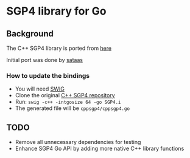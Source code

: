 # SGP4 library for Go

## Background

The C++ SGP4 library is ported from [here](https://github.com/dnwrnr/sgp4)

Initial port was done by [sataas](https://github.com/akhenakh/sataas)

### How to update the bindings

- You will need [SWIG](http://www.swig.org)
- Clone the original [C++ SGP4 repository](https://github.com/dnwrnr/sgp4/tree/master/libsgp4)
- Run: `swig -c++ -intgosize 64 -go SGP4.i`
- The generated file will be `cppsgp4/cppsgp4.go`

## TODO

- Remove all unnecessary dependencies for testing
- Enhance SGP4 Go API by adding more native C++ library functions

